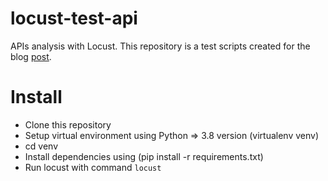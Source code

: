 # locust-test-api
APIs analysis with Locust. This repository is a test scripts created for the blog [post](https://vijaypathak.com.np/2021/04/load-testing-and-balacing-APIs-with-locust-and-nginx.html).

# Install
- Clone this repository
- Setup virtual environment using Python => 3.8 version (virtualenv venv)
- cd venv
- Install dependencies using (pip install -r requirements.txt)
- Run locust with command ```locust```
